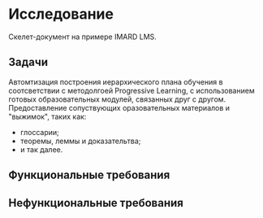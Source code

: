 # Исследование
Скелет-документ на примере IMARD LMS.

## Задачи
Автомтизация построения иерархического плана обучения в соотсветствии с методолгоей Progressive Learning, с использованием готовых образовательных модулей, связанных друг с другом. Предоставление сопуствующих оразовательных материалов и "выжимок", таких как:

- глоссарии;
- теоремы, леммы и доказательтва;
- и так далее.

## Функциональные требования

## Нефункциональные требования